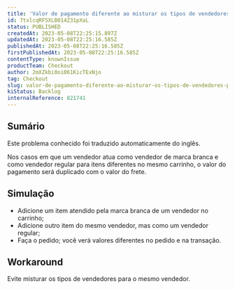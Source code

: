 ```yaml
---
title: 'Valor de pagamento diferente ao misturar os tipos de vendedores para o mesmo vendedor em um carrinho'
id: 7txlcqRF5XLB014Z31pXaL
status: PUBLISHED
createdAt: 2023-05-08T22:25:15.897Z
updatedAt: 2023-05-08T22:25:16.585Z
publishedAt: 2023-05-08T22:25:16.585Z
firstPublishedAt: 2023-05-08T22:25:16.585Z
contentType: knownIssue
productTeam: Checkout
author: 2mXZkbi0oi061KicTExNjo
tag: Checkout
slug: valor-de-pagamento-diferente-ao-misturar-os-tipos-de-vendedores-para-o-mesmo-vendedor-em-um-carrinho
kiStatus: Backlog
internalReference: 821741
---
```


## Sumário

<div class="alert alert-info">
  <p>Este problema conhecido foi traduzido automaticamente do inglês.</p>
</div>


Nos casos em que um vendedor atua como vendedor de marca branca e como vendedor regular para itens diferentes no mesmo carrinho, o valor do pagamento será duplicado com o valor do frete.

## Simulação



- Adicione um item atendido pela marca branca de um vendedor no carrinho;
- Adicione outro item do mesmo vendedor, mas como um vendedor regular;
- Faça o pedido; você verá valores diferentes no pedido e na transação.



## Workaround


Evite misturar os tipos de vendedores para o mesmo vendedor.




